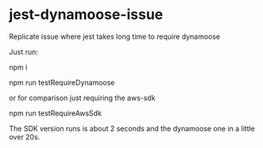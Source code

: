 # jest-dynamoose-issue
Replicate issue where jest takes long time to require dynamoose

Just run:

npm i

npm run testRequireDynamoose

or for comparison just requiring the aws-sdk

npm run testRequireAwsSdk


The SDK version runs is about 2 seconds and the dynamoose one in a little over 20s.
